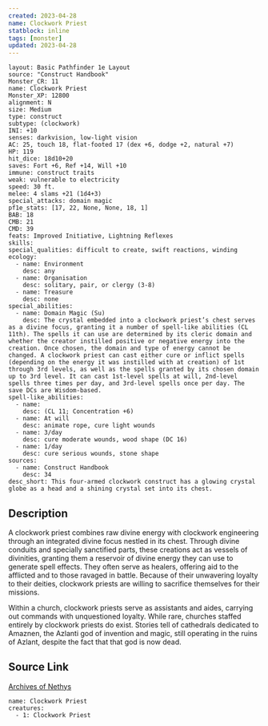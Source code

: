 ```yaml
---
created: 2023-04-28
name: Clockwork Priest
statblock: inline
tags: [monster]
updated: 2023-04-28
---
```

```statblock
layout: Basic Pathfinder 1e Layout
source: "Construct Handbook"
Monster_CR: 11
name: Clockwork Priest
Monster_XP: 12800
alignment: N
size: Medium
type: construct
subtype: (clockwork)
INI: +10
senses: darkvision, low-light vision
AC: 25, touch 18, flat-footed 17 (dex +6, dodge +2, natural +7)
HP: 119
hit_dice: 18d10+20
saves: Fort +6, Ref +14, Will +10
immune: construct traits
weak: vulnerable to electricity
speed: 30 ft.
melee: 4 slams +21 (1d4+3)
special_attacks: domain magic
pf1e_stats: [17, 22, None, None, 18, 1]
BAB: 18
CMB: 21
CMD: 39
feats: Improved Initiative, Lightning Reflexes
skills: 
special_qualities: difficult to create, swift reactions, winding
ecology:
  - name: Environment
    desc: any
  - name: Organisation
    desc: solitary, pair, or clergy (3-8)
  - name: Treasure
    desc: none
special_abilities:
  - name: Domain Magic (Su)
    desc: The crystal embedded into a clockwork priest’s chest serves as a divine focus, granting it a number of spell-like abilities (CL 11th). The spells it can use are determined by its cleric domain and whether the creator instilled positive or negative energy into the creation. Once chosen, the domain and type of energy cannot be changed. A clockwork priest can cast either cure or inflict spells (depending on the energy it was instilled with at creation) of 1st through 3rd levels, as well as the spells granted by its chosen domain up to 3rd level. It can cast 1st-level spells at will, 2nd-level spells three times per day, and 3rd-level spells once per day. The save DCs are Wisdom-based.
spell-like_abilities:
  - name:
    desc: (CL 11; Concentration +6)
  - name: At will
    desc: animate rope, cure light wounds
  - name: 3/day
    desc: cure moderate wounds, wood shape (DC 16)
  - name: 1/day
    desc: cure serious wounds, stone shape
sources:
  - name: Construct Handbook
    desc: 34
desc_short: This four-armed clockwork construct has a glowing crystal globe as a head and a shining crystal set into its chest.
```
## Description
A clockwork priest combines raw divine energy with clockwork engineering through an integrated divine focus nestled in its chest. Through divine conduits and specially sanctified parts, these creations act as vessels of divinities, granting them a reservoir of divine energy they can use to generate spell effects. They often serve as healers, offering aid to the afflicted and to those ravaged in battle. Because of their unwavering loyalty to their deities, clockwork priests are willing to sacrifice themselves for their missions.

 Within a church, clockwork priests serve as assistants and aides, carrying out commands with unquestioned loyalty. While rare, churches staffed entirely by clockwork priests do exist. Stories tell of cathedrals dedicated to Amaznen, the Azlanti god of invention and magic, still operating in the ruins of Azlant, despite the fact that that god is now dead.
## Source Link
[Archives of Nethys](https://aonprd.com/MonsterDisplay.aspx?ItemName=Clockwork%20Priest)
```encounter-table
name: Clockwork Priest
creatures:
  - 1: Clockwork Priest
```
